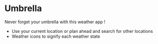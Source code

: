 # Umbrella
Never forget your umbrella with this weather app !

- Use your current location or plan ahead and search for other locations
- Weather icons to signify each weather state
